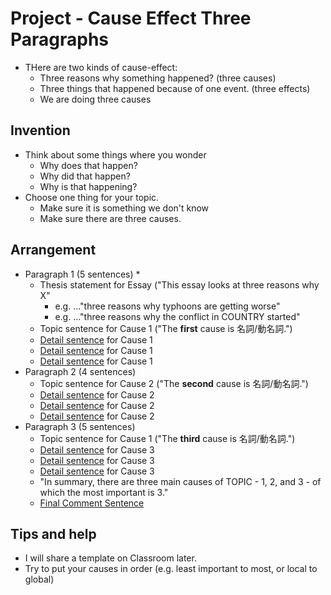 # Project - Cause Effect Three Paragraphs

* THere are two kinds of cause-effect: 
    * Three reasons why something happened? (three causes)
    * Three things that happened because of one event. (three effects)
    * We are doing three causes

## Invention
* Think about some things where you wonder 
    * Why does that happen?
    * Why did that happen?
    * Why is that happening?
* Choose one thing for your topic. 
     * Make sure it is something we don't know
     * Make sure there are three causes. 

## Arrangement
* Paragraph 1 (5 sentences)
    * 
    * Thesis statement for Essay ("This essay looks at three reasons why X" 
        * e.g. ..."three reasons why typhoons are getting worse"
        * e.g. ..."three reasons why the conflict in COUNTRY started"
    * Topic sentence for Cause 1 ("The __first__ cause is 名詞/動名詞.")
    * [Detail sentence](Style-WriteADetailSentence) for Cause 1 
    * [Detail sentence](Style-WriteADetailSentence) for Cause 1  
    * [Detail sentence](Style-WriteADetailSentence) for Cause 1
* Paragraph 2 (4 sentences)
    * Topic sentence for Cause 2 ("The __second__ cause is 名詞/動名詞.")
    * [Detail sentence](Style-WriteADetailSentence) for Cause 2
    * [Detail sentence](Style-WriteADetailSentence) for Cause 2  
    * [Detail sentence](Style-WriteADetailSentence) for Cause 2
* Paragraph 3 (5 sentences)
    * Topic sentence for Cause 1 ("The __third__ cause is 名詞/動名詞.")
    * [Detail sentence](Style-WriteADetailSentence) for Cause 3 
    * [Detail sentence](Style-WriteADetailSentence) for Cause 3  
    * [Detail sentence](Style-WriteADetailSentence) for Cause 3
    * "In summary, there are three main causes of TOPIC - 1, 2, and 3 - of which the most important is 3."
    * [Final Comment Sentence](Style-WriteAFinalComment)



## Tips and help
* I will share a template on Classroom later. 
* Try to put your causes in order (e.g. least important to most, or local to global)






